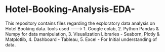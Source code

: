 # Hotel-Booking-Analysis-EDA-
This repository contains files regarding the exploratory data analysis on Hotel Booking data. tools used ---> 1. Google colab, 2. Python Pandas &amp; Numpy for data manipulation, 3. Visualization Libraries - Seaborn, Plotly &amp; Matplotlib, 4. Dashboard - Tableau, 5. Excel - For Initial understanding of data.
